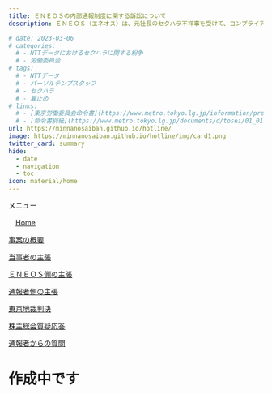 ```yaml
---
title: ＥＮＥＯＳの内部通報制度に関する訴訟について
description: ＥＮＥＯＳ（エネオス）は、元社長のセクハラ不祥事を受けて、コンプライアンス徹底を表明しておりますが、通報窓口における対応には問題があるといえます。内部通報制度をめぐる訴訟について、山田悠一郎裁判官・坂巻陽士裁判官の判決文を通じて、公益通報に関する問題を検証していきます。

# date: 2023-03-06
# categories:
  # - NTTデータにおけるセクハラに関する紛争
  # - 労働委員会
# tags:
  # - NTTデータ
  # - パーソルテンプスタッフ
  # - セクハラ
  # - 雇止め
# links:
  # - [東京労働委員会命令書](https://www.metro.tokyo.lg.jp/information/press/2024/03/2024030701)
  # - [命令書別紙](https://www.metro.tokyo.lg.jp/documents/d/tosei/01_01b_02)
url: https://minnanosaiban.github.io/hotline/
image: https://minnanosaiban.github.io/hotline/img/card1.png
twitter_card: summary
hide:
  - date
  - navigation
  - toc
icon: material/home
---
```


<div class="hamburger" onclick="toggleMenu()"> <i class="fa-solid fa-bars"></i> メニュー</div>
<div id="mobileMenu" class="mobile-menu">
  <p class="mobile small doc">
    <i class="fa-solid fa-house"></i>　<a href="https://minnanosaiban.github.io/hotline/" class="arrow-link-small">Home</a>
  </p>
  <p class="mobile small doc">
    <i class="bi bi-chevron-compact-right"></i>
    <a href="https://minnanosaiban.github.io/hotline/summary/" class="arrow-link-small">事案の概要</a>
  </p>
  <p class="mobile small doc">
    <i class="bi bi-chevron-compact-right"></i>
    <a href="https://minnanosaiban.github.io/hotline/trial/" class="arrow-link-small">当事者の主張</a>
  </p>
  <p class="mobile small doc pad2">
    <i class="bi bi-chevron-compact-right"></i>
    <a href="https://minnanosaiban.github.io/hotline/trial/eneos/" class="arrow-link-small">ＥＮＥＯＳ側の主張</a>
  </p>
  <p class="mobile small doc pad2">
    <i class="bi bi-chevron-compact-right"></i>
    <a href="https://minnanosaiban.github.io/eneos-saiban/argument.html" class="arrow-link-small">通報者側の主張</a>
  </p>
  <p class="mobile small doc pad2">
    <i class="bi bi-chevron-compact-right"></i>
    <a href="https://minnanosaiban.github.io/hotline/trial/judgement/" class="arrow-link-small">東京地裁判決</a>
  </p>
  <p class="mobile small doc">
    <i class="bi bi-chevron-compact-right"></i>
    <a href="https://minnanosaiban.github.io/hotline/agm/" class="arrow-link-small">株主総会質疑応答</a>
  </p>
  <p class="mobile small doc pad2">
    <i class="bi bi-chevron-compact-right"></i>
    <a href="https://minnanosaiban.github.io/hotline/agm/hotline" class="arrow-link-small">通報者からの質問</a>
  </p>
</div>

# 作成中です

